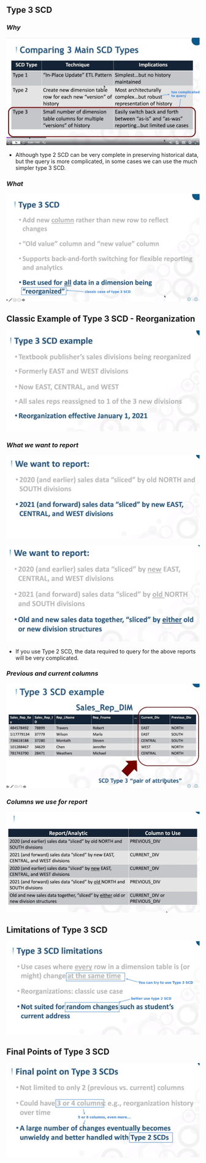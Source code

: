 ## **Type 3 SCD**

### _Why_

![Alt compare - 2 to type 3](pic/01.jpg)

- Although type 2 SCD can be very complete in preserving historical data, but the query is more complicated, in some cases we can use the much simpler type 3 SCD.

### _What_

![Alt what is type 3 scd](pic/02.jpg)

## **Classic Example of Type 3 SCD - Reorganization**

![Alt type 3 example - reorganization](pic/03.jpg)

### _What we want to report_

![Alt what we want to report 1](pic/04.jpg)

![Alt what we want to report 2](pic/05.jpg)

- If you use Type 2 SCD, the data required to query for the above reports will be very complicated.

### _Previous and current columns_

![Alt type 3 scd example](pic/06.jpg)

### _Columns we use for report_

![Alt solution of report](pic/07.jpg)

## **Limitations of Type 3 SCD**

![Alt type 3 scd limitations](pic/08.jpg)

## **Final Points of Type 3 SCD**

![Alt final point of type 3 scd](pic/09.jpg)
